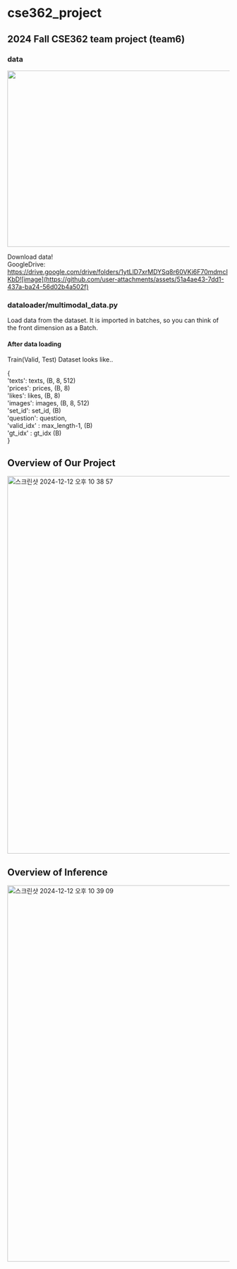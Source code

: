 
# cse362_project
2024 Fall CSE362 team project (team6)
------
### data
<img src="https://github.com/user-attachments/assets/9e9c754c-41a8-4419-be30-4d2d3de22332" width="800" height="400"/>
  
Download data!   
GoogleDrive: https://drive.google.com/drive/folders/1ytLlD7xrMDYSq8r60VKi6F70mdmcIKbD![image](https://github.com/user-attachments/assets/51a4ae43-7dd1-437a-ba24-56d02b4a502f)


### dataloader/multimodal_data.py
Load data from the dataset. It is imported in batches, so you can think of the front dimension as a Batch.


#### After data loading

Train(Valid, Test) Dataset looks like..    

{      
    'texts': texts,   (B, 8, 512)   
    'prices': prices,   (B, 8)   
    'likes': likes,     (B, 8)   
    'images': images,    (B, 8, 512)      
    'set_id': set_id,    (B)   
    'question': question,    
    'valid_idx' : max_length-1,   (B)   
    'gt_idx' : gt_idx    (B)    
}   



## Overview of Our Project
<img width="857" alt="스크린샷 2024-12-12 오후 10 38 57" src="https://github.com/user-attachments/assets/ec4473ef-92fe-4501-94e2-f0aaf25679ad" />

## Overview of Inference
<img width="854" alt="스크린샷 2024-12-12 오후 10 39 09" src="https://github.com/user-attachments/assets/5f00e67e-3a2f-4126-b035-2d7182ebef1c" />
